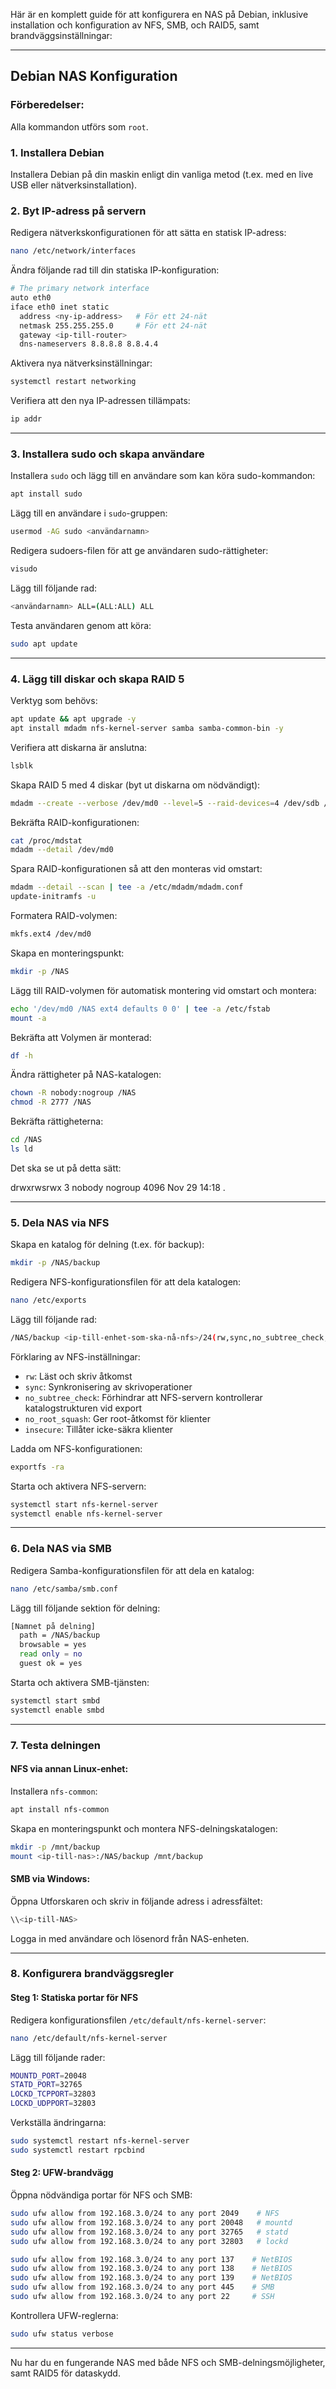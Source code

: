 Här är en komplett guide för att konfigurera en NAS på Debian, inklusive installation och konfiguration av NFS, SMB, och RAID5, samt brandväggsinställningar:

---

## **Debian NAS Konfiguration**

### **Förberedelser:**
Alla kommandon utförs som `root`.

### **1. Installera Debian**
Installera Debian på din maskin enligt din vanliga metod (t.ex. med en live USB eller nätverksinstallation).

### **2. Byt IP-adress på servern**
Redigera nätverkskonfigurationen för att sätta en statisk IP-adress:

```bash
nano /etc/network/interfaces
```

Ändra följande rad till din statiska IP-konfiguration:

```bash
# The primary network interface
auto eth0
iface eth0 inet static
  address <ny-ip-address>   # För ett 24-nät
  netmask 255.255.255.0     # För ett 24-nät
  gateway <ip-till-router>
  dns-nameservers 8.8.8.8 8.8.4.4
```

Aktivera nya nätverksinställningar:

```bash
systemctl restart networking
```

Verifiera att den nya IP-adressen tillämpats:

```bash
ip addr
```

---

### **3. Installera sudo och skapa användare**
Installera `sudo` och lägg till en användare som kan köra sudo-kommandon:

```bash
apt install sudo
```

Lägg till en användare i `sudo`-gruppen:

```bash
usermod -AG sudo <användarnamn>
```

Redigera sudoers-filen för att ge användaren sudo-rättigheter:

```bash
visudo
```

Lägg till följande rad:

```bash
<användarnamn> ALL=(ALL:ALL) ALL
```

Testa användaren genom att köra:

```bash
sudo apt update
```

---

### **4. Lägg till diskar och skapa RAID 5**
Verktyg som behövs:

```bash
apt update && apt upgrade -y
apt install mdadm nfs-kernel-server samba samba-common-bin -y
```

Verifiera att diskarna är anslutna:

```bash
lsblk
```

Skapa RAID 5 med 4 diskar (byt ut diskarna om nödvändigt):

```bash
mdadm --create --verbose /dev/md0 --level=5 --raid-devices=4 /dev/sdb /dev/sdc /dev/sdd /dev/sde
```

Bekräfta RAID-konfigurationen:

```bash
cat /proc/mdstat
mdadm --detail /dev/md0
```

Spara RAID-konfigurationen så att den monteras vid omstart:

```bash
mdadm --detail --scan | tee -a /etc/mdadm/mdadm.conf
update-initramfs -u
```

Formatera RAID-volymen:

```bash
mkfs.ext4 /dev/md0
```

Skapa en monteringspunkt:

```bash
mkdir -p /NAS
```

Lägg till RAID-volymen för automatisk montering vid omstart och montera:

```bash
echo '/dev/md0 /NAS ext4 defaults 0 0' | tee -a /etc/fstab
mount -a
```

Bekräfta att Volymen är monterad:
```bash
df -h
```

Ändra rättigheter på NAS-katalogen:

```bash
chown -R nobody:nogroup /NAS
chmod -R 2777 /NAS
```

Bekräfta rättigheterna:
```bash
cd /NAS
ls ld
```
Det ska se ut på detta sätt:

drwxrwsrwx 3 nobody nogroup 4096 Nov 29 14:18 .

---

### **5. Dela NAS via NFS**
Skapa en katalog för delning (t.ex. för backup):

```bash
mkdir -p /NAS/backup
```

Redigera NFS-konfigurationsfilen för att dela katalogen:

```bash
nano /etc/exports
```

Lägg till följande rad:

```bash
/NAS/backup <ip-till-enhet-som-ska-nå-nfs>/24(rw,sync,no_subtree_check,no_root_squash,insecure)
```

Förklaring av NFS-inställningar:
- `rw`: Läst och skriv åtkomst
- `sync`: Synkronisering av skrivoperationer
- `no_subtree_check`: Förhindrar att NFS-servern kontrollerar katalogstrukturen vid export
- `no_root_squash`: Ger root-åtkomst för klienter
- `insecure`: Tillåter icke-säkra klienter

Ladda om NFS-konfigurationen:

```bash
exportfs -ra
```

Starta och aktivera NFS-servern:

```bash
systemctl start nfs-kernel-server
systemctl enable nfs-kernel-server
```

---

### **6. Dela NAS via SMB**
Redigera Samba-konfigurationsfilen för att dela en katalog:

```bash
nano /etc/samba/smb.conf
```

Lägg till följande sektion för delning:

```bash
[Namnet på delning]
  path = /NAS/backup
  browsable = yes
  read only = no
  guest ok = yes
```

Starta och aktivera SMB-tjänsten:

```bash
systemctl start smbd
systemctl enable smbd
```

---

### **7. Testa delningen**
#### **NFS via annan Linux-enhet:**
Installera `nfs-common`:

```bash
apt install nfs-common
```

Skapa en monteringspunkt och montera NFS-delningskatalogen:

```bash
mkdir -p /mnt/backup
mount <ip-till-nas>:/NAS/backup /mnt/backup
```

#### **SMB via Windows:**
Öppna Utforskaren och skriv in följande adress i adressfältet:

```bash
\\<ip-till-NAS>
```

Logga in med användare och lösenord från NAS-enheten.

---

### **8. Konfigurera brandväggsregler**
#### **Steg 1: Statiska portar för NFS**
Redigera konfigurationsfilen `/etc/default/nfs-kernel-server`:

```bash
nano /etc/default/nfs-kernel-server
```

Lägg till följande rader:

```bash
MOUNTD_PORT=20048
STATD_PORT=32765
LOCKD_TCPPORT=32803
LOCKD_UDPPORT=32803
```

Verkställa ändringarna:

```bash
sudo systemctl restart nfs-kernel-server
sudo systemctl restart rpcbind
```

#### **Steg 2: UFW-brandvägg**
Öppna nödvändiga portar för NFS och SMB:

```bash
sudo ufw allow from 192.168.3.0/24 to any port 2049    # NFS
sudo ufw allow from 192.168.3.0/24 to any port 20048   # mountd
sudo ufw allow from 192.168.3.0/24 to any port 32765   # statd
sudo ufw allow from 192.168.3.0/24 to any port 32803   # lockd

sudo ufw allow from 192.168.3.0/24 to any port 137    # NetBIOS
sudo ufw allow from 192.168.3.0/24 to any port 138    # NetBIOS
sudo ufw allow from 192.168.3.0/24 to any port 139    # NetBIOS
sudo ufw allow from 192.168.3.0/24 to any port 445    # SMB
sudo ufw allow from 192.168.3.0/24 to any port 22     # SSH
```

Kontrollera UFW-reglerna:

```bash
sudo ufw status verbose
```

---

Nu har du en fungerande NAS med både NFS och SMB-delningsmöjligheter, samt RAID5 för dataskydd.